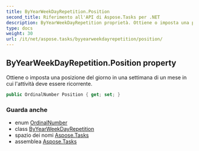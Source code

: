 ```yaml
---
title: ByYearWeekDayRepetition.Position
second_title: Riferimento all'API di Aspose.Tasks per .NET
description: ByYearWeekDayRepetition proprietà. Ottiene o imposta una posizione del giorno in una settimana di un mese in cui lattività deve essere ricorrente.
type: docs
weight: 30
url: /it/net/aspose.tasks/byyearweekdayrepetition/position/
---
```

## ByYearWeekDayRepetition.Position property

Ottiene o imposta una posizione del giorno in una settimana di un mese in cui l'attività deve essere ricorrente.

```csharp
public OrdinalNumber Position { get; set; }
```

### Guarda anche

* enum [OrdinalNumber](../../ordinalnumber/)
* class [ByYearWeekDayRepetition](../)
* spazio dei nomi [Aspose.Tasks](../../byyearweekdayrepetition/)
* assemblea [Aspose.Tasks](../../../)


